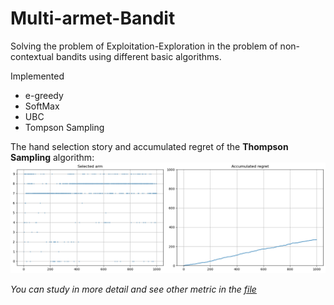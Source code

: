 # Multi-armet-Bandit
Solving the problem of Exploitation-Exploration in the problem of non-contextual bandits using different basic algorithms.

Implemented
- e-greedy
- SoftMax
- UBC
- Tompson Sampling

The hand selection story and accumulated regret of the **Thompson Sampling** algorithm:
![screenshot](./TS_Metric.png)

_You can study in more detail and see other metric in the [file](./algorithms.ipynb)_
